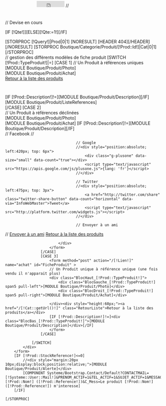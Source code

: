 // Devise en cours


[IF [!Qte!]][ELSE][!Qte:=1!][/IF]

<div class="FicheProduit">
	[STORPROC [!Query!]|Prod|0|1]
		[NORESULT]
			[HEADER 404][/HEADER]
		[/NORESULT]
		[STORPROC Boutique/Categorie/Produit/[!Prod::Id!]|Cat|0|1][/STORPROC]
			<div class="FicheProduit">
				// gestion des différents modèles de fiche produit
				[SWITCH [!Prod::TypeProduit!]|=]
					[CASE 1]
						// Un Produit à références uniques
						<div class="BlocHaut_[!Prod::TypeProduit!]">
							<div class="BlocGauche_[!Prod::TypeProduit!] span5 pull-left">[MODULE Boutique/Produit/Photo]</div>
							<div class="BlocDroit_[!Prod::TypeProduit!] span5 pull-right">[MODULE Boutique/Produit/Achat]</div>
							<div style="height:60px;"><a href="/[!Cat::getUrl()!]" class="RetourListe">Retour à la liste des produits</a></div>
						</div>
						<div class="BlocBas_[!Prod::TypeProduit!]">
							[IF [!Prod::Description!]!=][MODULE Boutique/Produit/Description][/IF]
							[MODULE Boutique/Produit/ListeReferences]
						</div>
					[/CASE]
					[CASE 2]
						<form method="post" action="/[!Lien!]" name="achat" id="FicheProduit" >
							// Un Produit à références déclinées
							<div class="row-fluid">
								<div class="span6 well">
									[MODULE Boutique/Produit/Photo]
								</div>
								<div class="span6 well">
									[MODULE Boutique/Produit/Achat]
									[IF [!Prod::Description!]!=][MODULE Boutique/Produit/Description][/IF]
								</div>
							</div>
							<div style="row-fluid">
								<div class="well" >
									// Facebook
									//<div style="position:absolute; left:330px; top: 3px">
										<iframe src="http://www.facebook.com/plugins/like.php?href=[!Domaine!]/[!Lien!]&amp;layout=button_count&amp;show_faces=false&amp;width=90&amp;action=like&amp;font=arial&amp;colorscheme=light&amp;height=20" scrolling="no" frameborder="0" style="border:none; overflow:hidden; width:90px; height:20px" allowTransparency="true"></iframe>
									//</div>
							
									// Google
									//<div style="position:absolute; left:420px; top: 6px">
										<div class="g-plusone" data-size="small" data-count="true"></div>
										<script type="text/javascript" src="https://apis.google.com/js/plusone.js">{lang: 'fr'}</script>
									//</div>
							
									// Twitter
									//<div style="position:absolute; left:475px; top: 3px">
										<a href="http://twitter.com/share" class="twitter-share-button" data-count="horizontal" data-via="InfoWebMaster">Tweet</a>
										<script type="text/javascript" src="http://platform.twitter.com/widgets.js"></script>
									//</div>
							
									// Envoyer à un ami
//									<a class="SocialEA" href="[!Domaine!]/Envoyer-a-un-ami?C_Lien=[!Lien!]">Envoyer à un ami</a>
									<a href="/[!Cat::getUrl()!]" class="btn btn-danger pull-right">Retour à la liste des produits</a>
								</div>
								
							</div>
						</form>
					[/CASE]
					[CASE 3]
						<form method="post" action="/[!Lien!]" name="achat" id="FicheProduit" >
						// Un Produit unique à référence unique (une fois vendu il n'apparait plus)
						<div class="BlocHaut_[!Prod::TypeProduit!]">
							<div class="BlocGauche_[!Prod::TypeProduit!] span5 pull-left">[MODULE Boutique/Produit/Photo]</div>
							<div class="BlocDroit_[!Prod::TypeProduit!] span5 pull-right">[MODULE Boutique/Produit/Achat]</div>
							
						</div><div style="height:60px;"><a href="/[!Cat::getUrl()!]" class="RetourListe">Retour à la liste des produits</a></div>
						[IF [!Prod::Description!]!=]<div class="BlocBas_[!Prod::TypeProduit!]">[MODULE Boutique/Produit/Description]</div>[/IF]
						</form>
					[/CASE]
	
				[/SWITCH]
			</div>
		</form>
		[IF [!Prod::StockReference!]<=0]
			//<div style="margin:20px 10px;display:block;position:relative;">[MODULE Boutique/Produit/Alerte]</div>
			[COMPONENT Systeme/Bootstrap.Contact/Default?CONTACTMAIL=[!Systeme::User::Mail!]&PRENOM_ACTIF=1&TEL_ACTIF=1&SUJET_ACTIF=1&MESSAGE_ACTIF=1&ADRESSE_ACTIF=1&CAPTCHA_ACTIF=1&C_Objet=[!Prod::Nom!] ([!Prod::Reference!])&C_Mess=Le produit [!Prod::Nom!] ([!Prod::Reference!]) m'interesse]
		[/IF]

	[/STORPROC]
</div>
